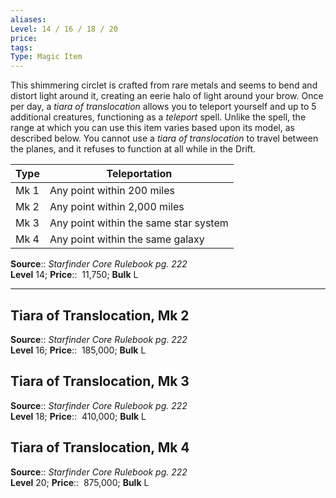 ```yaml
---
aliases: 
Level: 14 / 16 / 18 / 20 
price: 
tags: 
Type: Magic Item
---
```

This shimmering circlet is crafted from rare metals and seems to bend and distort light around it, creating an eerie halo of light around your brow. Once per day, a _tiara of translocation_ allows you to teleport yourself and up to 5 additional creatures, functioning as a _teleport_ spell. Unlike the spell, the range at which you can use this item varies based upon its model, as described below. You cannot use a _tiara of translocation_ to travel between the planes, and it refuses to function at all while in the Drift.

| Type | Teleportation                         |
|------|---------------------------------------|
| Mk 1 | Any point within 200 miles            |
| Mk 2 | Any point within 2,000 miles          |
| Mk 3 | Any point within the same star system |
| Mk 4 | Any point within the same galaxy      |


**Source**:: _Starfinder Core Rulebook pg. 222_  
**Level** 14;
**Price**::  11,750; **Bulk** L

---

## Tiara of Translocation, Mk 2

**Source**:: _Starfinder Core Rulebook pg. 222_  
**Level** 16;
**Price**::  185,000; **Bulk** L

## Tiara of Translocation, Mk 3

**Source**:: _Starfinder Core Rulebook pg. 222_  
**Level** 18;
**Price**::  410,000; **Bulk** L

## Tiara of Translocation, Mk 4

**Source**:: _Starfinder Core Rulebook pg. 222_  
**Level** 20;
**Price**::  875,000; **Bulk** L
